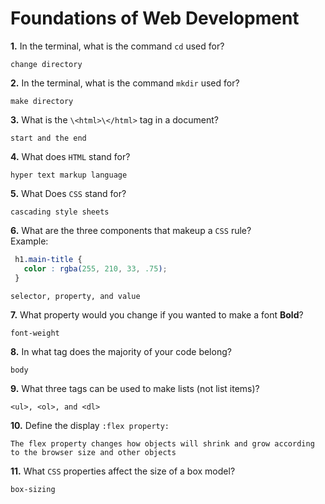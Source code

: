 # Foundations of Web Development

**1.** In the terminal, what is the command `cd` used for?
<!-- enter you answer in the space below -->
```
change directory
```

**2.** In the terminal, what is the command `mkdir` used for?
<!-- enter you answer in the space below -->
```
make directory
```

**3.** What is the `\<html>\</html>` tag in a document?
<!-- enter you answer in the space below -->
```
start and the end
```

**4.** What does `HTML` stand for?
<!-- enter you answer in the space below -->
```
hyper text markup language
```

**5.** What Does `CSS` stand for?
<!-- enter you answer in the space below -->
```
cascading style sheets
```

**6.** What are the three components that makeup a `CSS` rule? <br> Example:
```css
 h1.main-title {
   color : rgba(255, 210, 33, .75);
 }
```
<!-- enter you answer in the space below -->
```
selector, property, and value
```

**7.** What property would you change if you wanted to make a font **Bold**?
<!-- enter you answer in the space below -->
```
font-weight
```

**8.** In what tag does the majority of your code belong?
<!-- enter you answer in the space below -->
```
body
```

**9.** What three tags can be used to make lists (not list items)?
<!-- enter you answer in the space below -->
```
<ul>, <ol>, and <dl>
```

**10.** Define the display `:flex property:`
<!-- enter you answer in the space below -->
```
The flex property changes how objects will shrink and grow according to the browser size and other objects
```

**11.** What `CSS` properties affect the size of a box model?
<!-- enter you answer in the space below -->
```
box-sizing
```